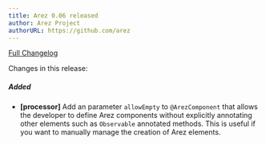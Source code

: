 ```yaml
---
title: Arez 0.06 released
author: Arez Project
authorURL: https://github.com/arez
---
```


[Full Changelog](https://github.com/arez/arez/compare/v0.05...v0.06)

Changes in this release:

##### Added
* **\[processor\]** Add an parameter `allowEmpty` to `@ArezComponent` that allows the developer to define
  Arez components without explicitly annotating other elements such as `Observable` annotated methods. This
  is useful if you want to manually manage the creation of Arez elements.
